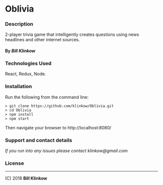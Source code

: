 # Oblivia

### Description

2-player trivia game that intelligently creates questions using news headlines and other internet sources.

#### By *Bill Klinkow*

### Technologies Used

React, Redux, Node.

### Installation

Run the following from the command line:

```
> git clone https://github.com/klinkow/Oblivia.git
> cd Oblivia
> npm install
> npm start
```

Then navigate your browser to http://localhost:8080/

### Support and contact details

_If you run into any issues please contact klinkow@gmail.com_

### License
-------

(C) 2018 **Bill Klinkow**
